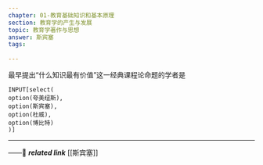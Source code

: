 ```yaml
---
chapter: 01-教育基础知识和基本原理
section: 教育学的产生与发展
topic: 教育学著作与思想
answer: 斯宾塞
tags:
  
---
```


最早提出“什么知识最有价值”这一经典课程论命题的学者是

```meta-bind
INPUT[select(
option(夸美纽斯),
option(斯宾塞),
option(杜威),
option(博比特)
)]
```

---
——🔗 ***related link*** [[斯宾塞]]